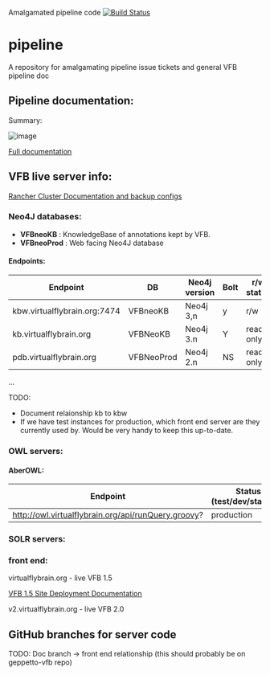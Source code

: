 Amalgamated pipeline code [![Build Status](https://travis-ci.org/VirtualFlyBrain/pipeline.svg?branch=master)](https://travis-ci.org/VirtualFlyBrain/pipeine)

# pipeline
A repository for amalgamating pipeline issue tickets and general VFB pipeline doc

## Pipeline documentation:

Summary:

![image](https://cloud.githubusercontent.com/assets/112839/23518012/fbf38b24-ff69-11e6-945a-378b1949ab81.png)

[Full documentation](https://github.com/VirtualFlyBrain/pipeline/blob/master/doc/pipeline.md)

## VFB live server info:
[Rancher Cluster Documentation and backup configs](https://github.com/VirtualFlyBrain/RancherServices/blob/master/README.md)

### Neo4J databases:

* **VFBneoKB** : KnowledgeBase of annotations kept by VFB.
* **VFBneoProd** :  Web facing Neo4J database

#### Endpoints: 

 Endpoint | DB | Neo4j version | Bolt | r/w status | Behind VPN | Status in pipeline (test/dev/staging/prod) | backup link |
 --- | ----| --- | --- | --- | ----| ---- | ---
 kbw.virtualflybrain.org:7474 | VFBneoKB | Neo4j 3,n | y | r/w | Y | prod | [backup/deploy](https://blanik.inf.ed.ac.uk:8079/view/NEO4j/job/Backup%20KB%20on%20rancher/)
kb.virtualflybrain.org   | VFBNeoKB | Neo4j 3.n | Y | read only | N | ? | [update](https://blanik.inf.ed.ac.uk:8079/view/Rancher/job/Sync_Servers/) |
pdb.virtualflybrain.org  | VFBNeoProd |  Neo4j 2.n | NS | read only | N | prod?| |
...

TODO: 
 - Document relaionship kb to kbw
 - If we have test instances for production, which front end server are they currently used by.  Would be very handy to keep this up-to-date.

### OWL servers:

#### AberOWL: 
 Endpoint |  Status in pipeline (test/dev/staging/production) |
 --- | ----
http://owl.virtualflybrain.org/api/runQuery.groovy? | production

### SOLR servers:

### front end:

virtualflybrain.org - live VFB 1.5

[VFB 1.5 Site Deployment Documentation](https://github.com/VirtualFlyBrain/VFB/blob/master/deploy/README.md)

v2.virtualflybrain.org - live VFB 2.0

## GitHub branches for server code

TODO: Doc branch -> front end relationship (this should probably be on geppetto-vfb repo)


